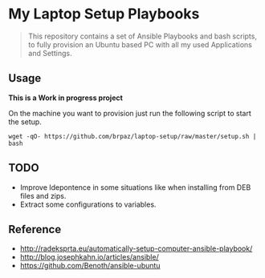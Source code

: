# My Laptop Setup Playbooks

> This repository contains a set of Ansible Playbooks and bash scripts, to fully provision an Ubuntu based PC with all my used Applications and Settings.

## Usage

**This is a Work in progress project**

On the machine you want to provision just run the following script to start the setup.

```
wget -qO- https://github.com/brpaz/laptop-setup/raw/master/setup.sh | bash
```

## TODO

* Improve Idepontence in some situations like when installing from DEB files and zips.
* Extract some configurations to variables.

## Reference

* http://radeksprta.eu/automatically-setup-computer-ansible-playbook/
* http://blog.josephkahn.io/articles/ansible/
* https://github.com/Benoth/ansible-ubuntu